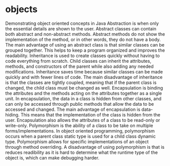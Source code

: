 # objects
Demonstrating object oriented concepts in Java
  Abstraction is when only the essential details are shown to the user. Abstract classes can contain both abstract
and non-abstract methods. Abstract methods do not show the implementation of the method, or in other words, they do
not have a body. The main advantage of using an abstract class is that similar classes can be grouped together.
This helps to keep a program organized and improves the readability.
  Inheritance is used to create classes quickly without having to code everything from scratch. Child classes can
inherit the attributes, methods, and constructors of the parent while also adding any needed modifications.
Inheritance saves time because similar classes can be made quickly and with fewer lines of code. The main
disadvantage of inheritance is that the classes are tightly coupled, meaning that if the parent class is changed,
the child class must be changed as well.
  Encapsulation is binding the attributes and the methods acting on the attributes together as a single unit. In
encapsulation, the data in a class is hidden from other classes, and can only be accessed through public methods
that allow the data to be accessed and changed. The main advantage of encapsulation is data-hiding. This means that
the implementation of the class is hidden from the user. Encapsulation also allows the attributes of a class to be
read-only or write-only.
  Polymorphism is the ability of a class to be take on multiple forms/implementations. In object oriented
programming, polymorphism occurs when a parent class static type is used for a child class dynamic type.
Polymorphism allows for specific implementations of an object through method overriding. A disadvantage of using
polymorphism is that is reduces readibility as it is hard to determine what the runtime type of the object is, which
can make debugging harder.
